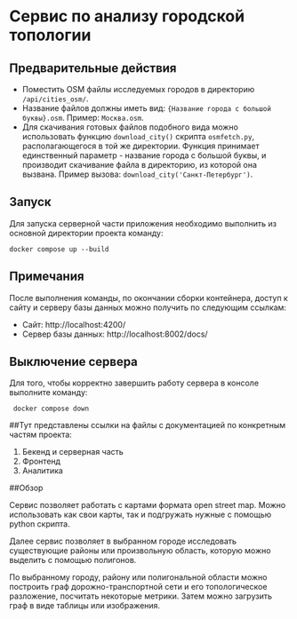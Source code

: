 # Сервис по анализу городской топологии

## Предварительные действия

- Поместить OSM файлы исследуемых городов в директорию `/api/cities_osm/`. 
- Название файлов должны иметь вид: `{Название города с большой буквы}.osm`. Пример: `Москва.osm`.
- Для скачивания готовых файлов подобного вида можно использовать функцию `download_city()` скрипта `osmfetch.py`, располагающегося в той же директории. Функция принимает единственный параметр - название города с большой буквы, и производит скачивание файла в директорию, из которой она вызвана. Пример вызова: `download_city('Санкт-Петербург')`.

## Запуск
 
Для запуска серверной части приложения необходимо выполнить из основной директории проекта команду:

    docker compose up --build
    
## Примечания
 
После выполнения команды, по окончании сборки контейнера, доступ к сайту и серверу базы данных можно получить по следующим ссылкам:
- Сайт: http://localhost:4200/
- Сервер базы данных: http://localhost:8002/docs/

## Выключение сервера

Для того, чтобы корректно завершить работу сервера в консоле выполните команду:
    
     docker compose down

##Тут представлены ссылки на файлы с документацией по конкретным частям проекта:

1) Бекенд и серверная часть
2) Фронтенд
3) Аналитика




##Обзор


Сервис позволяет работать с картами формата open street map. Можно использовать как свои карты, так и подгружать нужные с помощью python скрипта.

Далее сервис позволяет в выбранном городе исследовать существующие районы или произвольную область, которую можно выделить с помощью полигонов.

По выбранному городу, району или полигональной области можно построить граф дорожно-транспортной сети и его топологическое разложение, посчитать некоторые метрики. Затем можно загрузить граф в виде таблицы или изображения.  

